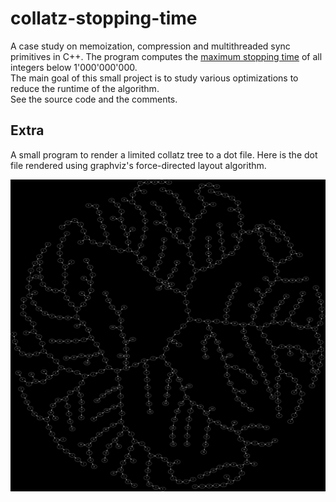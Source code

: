 # collatz-stopping-time
A case study on memoization, compression and multithreaded sync primitives in C++.
The program computes the [maximum stopping time](https://en.wikipedia.org/wiki/Collatz_conjecture#Stopping_times) of all integers below 1'000'000'000.  
The main goal of this small project is to study various optimizations to reduce the runtime of the algorithm.  
See the source code and the comments.

## Extra

A small program to render a limited collatz tree to a dot file.
Here is the dot file rendered using graphviz's force-directed layout algorithm.

![A collatz tree](./extra/collatz_tree.png)
